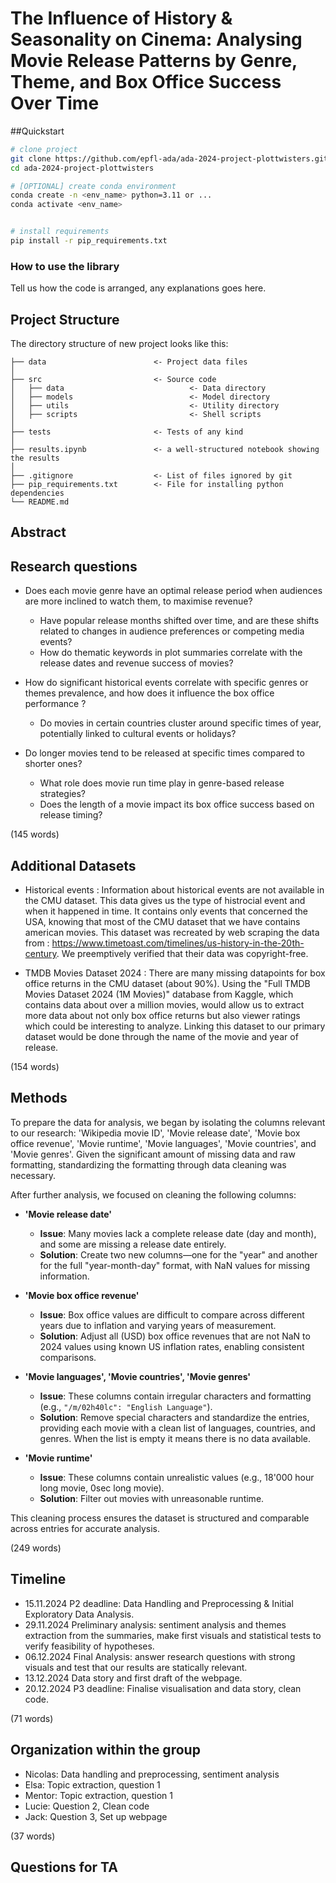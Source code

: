 # The Influence of History & Seasonality on Cinema: Analysing Movie Release Patterns by Genre, Theme, and Box Office Success Over Time

##Quickstart
```bash
# clone project
git clone https://github.com/epfl-ada/ada-2024-project-plottwisters.git
cd ada-2024-project-plottwisters

# [OPTIONAL] create conda environment
conda create -n <env_name> python=3.11 or ...
conda activate <env_name>


# install requirements
pip install -r pip_requirements.txt
```
### How to use the library
Tell us how the code is arranged, any explanations goes here.

## Project Structure

The directory structure of new project looks like this:

```
├── data                        <- Project data files
│
├── src                         <- Source code
│   ├── data                            <- Data directory
│   ├── models                          <- Model directory
│   ├── utils                           <- Utility directory
│   ├── scripts                         <- Shell scripts
│
├── tests                       <- Tests of any kind
│
├── results.ipynb               <- a well-structured notebook showing the results
│
├── .gitignore                  <- List of files ignored by git
├── pip_requirements.txt        <- File for installing python dependencies
└── README.md
```

## Abstract
## Research questions
- Does each movie genre have an optimal release period when audiences are more inclined to watch them, to maximise revenue?
  - Have popular release months shifted over time, and are these shifts related to changes in audience preferences or competing media events?
  - How do thematic keywords in plot summaries correlate with the release dates and revenue success of movies?

- How do significant historical events correlate with specific genres or themes prevalence, and how does it influence the box office performance ?
  - Do movies in certain countries cluster around specific times of year, potentially linked to cultural events or holidays?

- Do longer movies tend to be released at specific times compared to shorter ones?
  - What role does movie run time play in genre-based release strategies?
  - Does the length of a movie impact its box office success based on release timing?

(145 words)

## Additional Datasets
-  Historical events : Information about historical events are not available in the CMU dataset. This data gives us the type of histrocial event and when it happened in time. It contains only events that concerned the USA, knowing that most of the CMU dataset that we have contains american movies. This dataset was recreated by web scraping the data from : https://www.timetoast.com/timelines/us-history-in-the-20th-century. We preemptively verified that their data was copyright-free.

- TMDB Movies Dataset 2024 : There are many missing datapoints for box office returns in the CMU dataset (about 90%). Using the "Full TMDB Movies Dataset 2024 (1M Movies)" database from Kaggle, which contains data about over a million movies, would allow us to extract more data about not only box office returns but also viewer ratings which could be interesting to analyze. Linking this dataset to our primary dataset would be done through the name of the movie and year of release. 

(154 words)
## Methods 
To prepare the data for analysis, we began by isolating the columns relevant to our research: 'Wikipedia movie ID', 'Movie release date', 'Movie box office revenue', 'Movie runtime', 'Movie languages', 'Movie countries', and 'Movie genres'. Given the significant amount of missing data and raw formatting, standardizing the formatting through data cleaning was necessary. 

After further analysis, we focused on cleaning the following columns:
- **'Movie release date'**
  - **Issue**: Many movies lack a complete release date (day and month), and some are missing a release date entirely.
  - **Solution**: Create two new columns—one for the "year" and another for the full "year-month-day" format, with NaN values for missing information.

- **'Movie box office revenue'**
  - **Issue**: Box office values are difficult to compare across different years due to inflation and varying years of measurement.
  - **Solution**: Adjust all (USD) box office revenues that are not NaN to 2024 values using known US inflation rates, enabling consistent comparisons.

- **'Movie languages', 'Movie countries', 'Movie genres'**
  - **Issue**: These columns contain irregular characters and formatting (e.g., `"/m/02h40lc": "English Language"`).
  - **Solution**: Remove special characters and standardize the entries, providing each movie with a clean list of languages, countries, and genres. When the list is empty it means there is no data available.  

- **'Movie runtime'**
  - **Issue**: These columns contain unrealistic values (e.g., 18'000 hour long movie, 0sec long movie).
  - **Solution**: Filter out movies with unreasonable runtime.

This cleaning process ensures the dataset is structured and comparable across entries for accurate analysis.



(249 words)

## Timeline
- 15.11.2024 P2 deadline: Data Handling and Preprocessing & Initial Exploratory Data Analysis.
- 29.11.2024 Preliminary analysis: sentiment analysis and themes extraction from the summaries, make first visuals and statistical tests to verify feasibility of hypotheses.
- 06.12.2024 Final Analysis: answer research questions with strong visuals and test that our results are statically relevant.
- 13.12.2024 Data story and first draft of the webpage.
- 20.12.2024 P3 deadline: Finalise visualisation and data story, clean code.

(71 words)

## Organization within the group
- Nicolas: Data handling and preprocessing, sentiment analysis 
- Elsa: Topic extraction, question 1
- Mentor: Topic extraction, question 1
- Lucie: Question 2, Clean code 
- Jack: Question 3, Set up webpage

(37 words)

## Questions for TA

